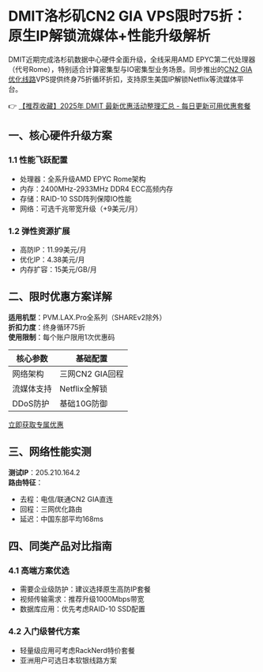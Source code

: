 # DMIT洛杉矶CN2 GIA VPS限时75折：原生IP解锁流媒体+性能升级解析

DMIT近期完成洛杉矶数据中心硬件全面升级，全线采用AMD EPYC第二代处理器（代号Rome），特别适合计算密集型与IO密集型业务场景。同步推出的[CN2 GIA优化线路](https://bit.ly/dmit_coupon)VPS提供终身75折循环折扣，支持原生美国IP解锁Netflix等流媒体平台。

👉 [【推荐收藏】2025年 DMIT 最新优惠活动整理汇总 - 每日更新可用优惠套餐](https://bit.ly/dmit_coupon)

## 一、核心硬件升级方案

### 1.1 性能飞跃配置
- 处理器：全系升级AMD EPYC Rome架构
- 内存：2400MHz-2933MHz DDR4 ECC高频内存
- 存储：RAID-10 SSD阵列保障IO性能
- 网络：可选千兆带宽升级（+9美元/月）

### 1.2 弹性资源扩展
- 高防IP：11.99美元/月
- 优化IP：4.38美元/月
- 内存扩容：15美元/GB/月

## 二、限时优惠方案详解

**适用机型**：PVM.LAX.Pro全系列（SHAREv2除外）  
**折扣力度**：终身循环75折  
**使用限制**：每个账户限用1次优惠码  

| 核心参数       | 基础配置 |
|----------------|----------|
| 网络架构       | 三网CN2 GIA回程 |
| 流媒体支持     | Netflix全解锁 |
| DDoS防护       | 基础10G防御 |

[立即获取专属优惠](https://bit.ly/dmit_coupon)

## 三、网络性能实测

**测试IP**：205.210.164.2  
**路由特征**：
- 去程：电信/联通CN2 GIA直连
- 回程：三网优化路由
- 延迟：中国东部平均168ms

## 四、同类产品对比指南

### 4.1 高端方案优选
- 需要企业级防护：建议选择原生高防IP套餐
- 视频传输需求：推荐升级1000Mbps带宽
- 数据库应用：优先考虑RAID-10 SSD配置

### 4.2 入门级替代方案
- 轻量级应用可考虑RackNerd特价套餐
- 亚洲用户可选日本软银线路方案